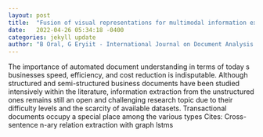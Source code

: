 ```yaml
---
layout: post
title:  "Fusion of visual representations for multimodal information extraction from unstructured transactional documents"
date:   2022-04-26 05:34:18 -0400
categories: jekyll update
author: "B Oral, G Eryiit - International Journal on Document Analysis and , 2022"
---
```

The importance of automated document understanding in terms of today s businesses  speed, efficiency, and cost reduction is indisputable. Although structured and semi-structured business documents have been studied intensively within the literature, information extraction from the unstructured ones remains still an open and challenging research topic due to their difficulty levels and the scarcity of available datasets. Transactional documents occupy a special place among the various types Cites: Cross-sentence n-ary relation extraction with graph lstms